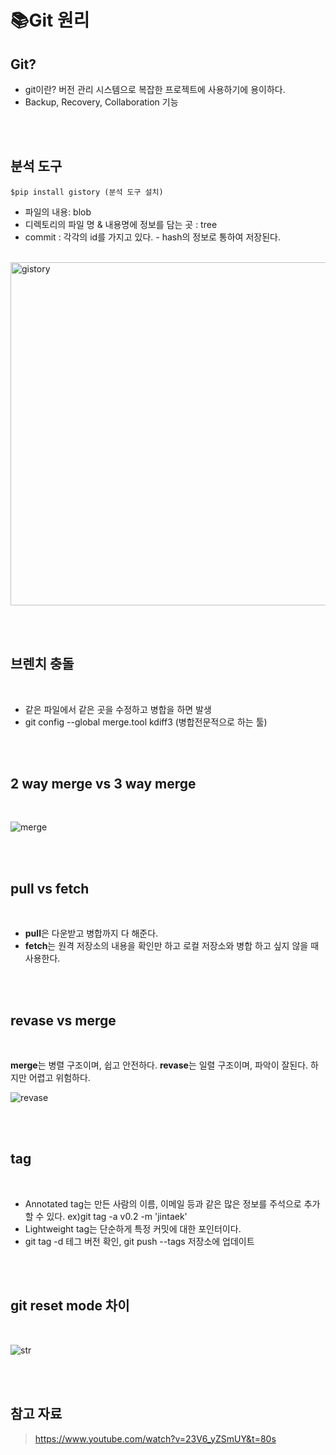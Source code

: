# **📚Git 원리** 

## Git?

- git이란? 버전 관리 시스템으로 복잡한 프로젝트에 사용하기에 용이하다. 
- Backup, Recovery, Collaboration 기능

<br  /><br  />

## 분석 도구 
`$pip install gistory (분석 도구 설치)`
<br  />

- 파일의 내용: blob
- 디렉토리의 파일 명 & 내용명에 정보를 담는 곳 : tree
- commit : 각각의 id를 가지고 있다. - hash의 정보로 통하여 저장된다.
<br />

<img width="549" alt="gistory" src="https://user-images.githubusercontent.com/109197023/209471325-e9559ba3-e923-4cc8-a241-280b962e801a.png">

<br  /><br  />

## 브렌치 충돌 
<br  />

- 같은 파일에서 같은 곳을 수정하고 병합을 하면 발생
- git config --global merge.tool kdiff3 (병합전문적으로 하는 툴) 

<br  /><br  />

## 2 way merge vs 3 way merge
<br />

![merge](https://user-images.githubusercontent.com/109197023/209471512-827139ad-1cd2-4329-b7c2-93c32f13649e.jpg)


<br  /><br  />

## pull vs fetch
<br  />

- **pull**은 다운받고 병합까지 다 해준다.
- **fetch**는 원격 저장소의 내용을 확인만 하고 로컬 저장소와 병합 하고 싶지 않을 때 사용한다.

<br  /><br  />

## revase vs merge 
<br  />

**merge**는 병렬 구조이며, 쉽고 안전하다.
**revase**는 일렬 구조이며, 파악이 잘된다. 하지만 어렵고 위험하다.
<br />

![revase](https://user-images.githubusercontent.com/109197023/209471375-628cffbc-1445-4daa-bc2b-ada8432e6799.jpg)

<br  /><br  />

## tag
<br  />

- Annotated tag는 만든 사람의 이름, 이메일 등과 같은 많은 정보를 주석으로 추가할 수 있다. ex)git tag -a v0.2 -m 'jintaek'
- Lightweight tag는 단순하게 특정 커밋에 대한 포인터이다.
- git tag -d 테그 버전 확인,  git push --tags 저장소에 업데이트

<br  /><br  />

## git reset mode 차이
<br />

![str](https://user-images.githubusercontent.com/109197023/209471515-c28cf610-6a0f-4a7f-82d3-2ed7f7951a11.jpg)

<br  /><br  />

## 참고 자료

> https://www.youtube.com/watch?v=23V6_yZSmUY&t=80s

